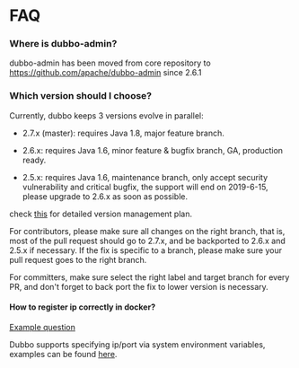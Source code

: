 # FAQ

### Where is dubbo-admin?

dubbo-admin has been moved from core repository to https://github.com/apache/dubbo-admin since 2.6.1

### Which version should I choose?

Currently, dubbo keeps 3 versions evolve in parallel:

* 2.7.x (master): requires Java 1.8, major feature branch.

* 2.6.x: requires Java 1.6, minor feature & bugfix branch, GA, production ready.

* 2.5.x: requires Java 1.6, maintenance branch, only accept security vulnerability and critical bugfix, the support will end on 2019-6-15, please upgrade to 2.6.x as soon as possible.

check [this](https://github.com/apache/dubbo/issues/1208) for detailed version management plan.

For contributors, please make sure all changes on the right branch, that is, most of the pull request should go to 2.7.x, and be backported to 2.6.x and 2.5.x if necessary. If the fix is specific to a branch, please make sure your pull request goes to the right branch.

For committers, make sure select the right label and target branch for every PR, and don't forget to back port the fix to lower version is necessary.

####  How to register ip correctly in docker?  

[Example question](https://github.com/alibaba/dubbo/issues/742)  

Dubbo supports specifying ip/port via system environment variables, examples can be found [here](https://github.com/dubbo/dubbo-samples/tree/master/dubbo-samples-docker).
